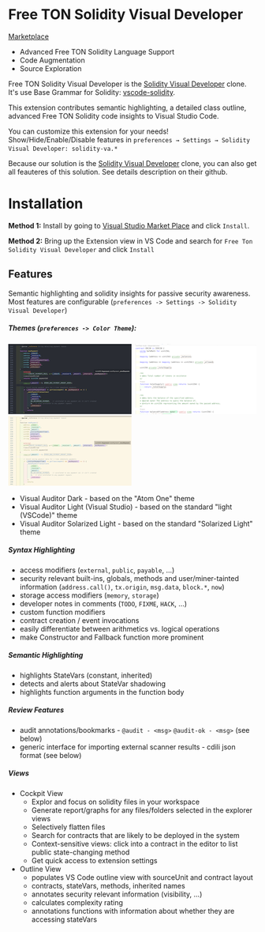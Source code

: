 # Free TON Solidity Visual Developer

[Marketplace](https://marketplace.visualstudio.com/items?itemName=alexbassss.free-ton-solidity-visual-developer)


* Advanced Free TON Solidity Language Support
* Code Augmentation
* Source Exploration

Free TON Solidity Visual Developer is the [Solidity Visual Developer](https://github.com/ConsenSys/vscode-solidity-auditor) clone.
It's use Base Grammar for Solidity: [vscode-solidity](https://github.com/juanfranblanco/vscode-solidity).

This extension contributes semantic highlighting, a detailed class outline, advanced Free TON Solidity code insights to Visual Studio Code.

You can customize this extension for your needs! Show/Hide/Enable/Disable features in `preferences → Settings → Solidity Visual Developer: solidity-va.*`

Because our solution is the [Solidity Visual Developer](https://github.com/ConsenSys/vscode-solidity-auditor) clone, you can also get all feauteres of this solution. 
See details description on their github.

# Installation

**Method 1:** Install by going to [Visual Studio Market Place](https://marketplace.visualstudio.com/items?itemName=alexbassss.free-ton-solidity-visual-developer) and click  `Install`. 

**Method 2:** Bring up the Extension view in VS Code and search for  `Free Ton Solidity Visual Developer` and click `Install`


## Features

Semantic highlighting and solidity insights for passive security awareness. Most features are configurable (`preferences -> Settings -> Solidity Visual Developer`)

##### Themes (`preferences -> Color Theme`):

![dark_small](screenshots/theme_dark.png)
![light_small](screenshots/theme_white.png)
![solarized_small](screenshots/theme_light.png)

* Visual Auditor Dark - based on the "Atom One" theme
* Visual Auditor Light (Visual Studio) - based on the standard "light (VSCode)" theme
* Visual Auditor Solarized Light - based on the standard "Solarized Light" theme

##### Syntax Highlighting

* access modifiers (`external`, `public`, `payable`, ...)
* security relevant built-ins, globals, methods and user/miner-tainted information (`address.call()`, `tx.origin`, `msg.data`, `block.*`, `now`) 
* storage access modifiers (`memory`, `storage`)
* developer notes in comments (`TODO`, `FIXME`, `HACK`, ...)
* custom function modifiers 
* contract creation / event invocations
* easily differentiate between arithmetics vs. logical operations
* make Constructor and Fallback function more prominent

##### Semantic Highlighting

* highlights StateVars (constant, inherited)
* detects and alerts about StateVar shadowing
* highlights function arguments in the function body


##### Review Features

* audit annotations/bookmarks - `@audit - <msg>` `@audit-ok - <msg>` (see below)
* generic interface for importing external scanner results - cdili json format (see below)

##### Views

* Cockpit View
  * Explor and focus on solidity files in your workspace
  * Generate report/graphs for any files/folders selected in the explorer views
  * Selectively flatten files
  * Search for contracts that are likely to be deployed in the system
  * Context-sensitive views: click into a contract in the editor to list public state-changing method
  * Get quick access to extension settings
* Outline View
  * populates VS Code outline view with sourceUnit and contract layout
  * contracts, stateVars, methods, inherited names
  * annotates security relevant information (visibility, ...)
  * calculates complexity rating
  * annotations functions with information about whether they are accessing stateVars


